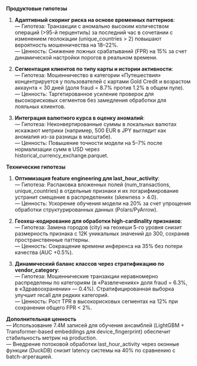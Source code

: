 **Продуктовые гипотезы**  
1. **Адаптивный скоринг риска на основе временных паттернов**:  
   — Гипотеза: Транзакции с аномально высоким количеством операций (>95-й перцентиль) за последний час в сочетании с изменением геолокации (unique_countries > 2) повышают вероятность мошенничества на 18–22%.  
   — Ценность: Снижение ложных срабатываний (FPR) на 15% за счет динамической настройки порогов в реальном времени.  

2. **Сегментация клиентов по типу карты и истории активности**:  
   — Гипотеза: Мошенничество в категории «Путешествия» концентрируется у пользователей с картами Gold Credit и возрастом аккаунта < 30 дней (доля fraud = 8.7% против 1.2% в общем пуле).  
   — Ценность: Таргетированное усиление проверок для высокорисковых сегментов без замедления обработки для лояльных клиентов.  

3. **Интеграция валютного курса в оценку аномалий**:  
   — Гипотеза: Неконвертированные суммы в локальных валютах искажают метрики (например, 500 EUR в JPY выглядит как аномалия из-за разницы в масштабе).  
   — Ценность: Повышение точности модели на 5–7% после нормализации сумм в USD через historical_currency_exchange.parquet.  

**Технические гипотезы**  
1. **Оптимизация feature engineering для last_hour_activity**:  
   — Гипотеза: Распаковка вложенных полей (num_transactions, unique_countries) в отдельные признаки и их логарифмирование устранит смещение в распределениях (skewness > 4.0).  
   — Ценность: Ускорение обучения модели на 20% за счет упрощения обработки структурированных данных (Polars/PyArrow).  

2. **Геохеш-кодирование для обработки high-cardinality признаков**:  
   — Гипотеза: Замена городов (city) на геохеши 5-го уровня снизит размерность признака с 12K уникальных значений до 300, сохранив пространственные паттерны.  
   — Ценность: Сокращение времени инференса на 35% без потери качества (AUC +0.5%).  

3. **Динамический баланс классов через стратификацию по vendor_category**:  
   — Гипотеза: Мошеннические транзакции неравномерно распределены по категориям (в «Развлечениях» доля fraud = 6.3%, в «Здравоохранении» — 0.4%). Стратифицированная выборка улучшит recall для редких категорий.  
   — Ценность: Рост TPR в высокорисковых сегментах на 12% при сохранении общего FPR < 2%.  

**Дополнительная ценность**  
— Использование 7.4M записей для обучения ансамблей (LightGBM + Transformer-based embeddings для device_fingerprint) обеспечит стабильность метрик на production.  
— Внедрение потоковой обработки last_hour_activity через оконные функции (DuckDB) снизит latency системы на 40% по сравнению с batch-агрегацией.